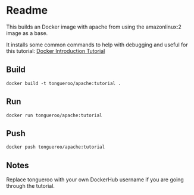# Readme

This builds an Docker image with apache from using the amazonlinux:2 image as a base.

It installs some common commands to help with debugging and useful for this tutorial: [Docker Introduction Tutorial](https://blog.boltops.com/2018/04/19/docker-introduction-tutorial)

## Build

    docker build -t tongueroo/apache:tutorial .

## Run

    docker run tongueroo/apache:tutorial

## Push

    docker push tongueroo/apache:tutorial

## Notes

Replace tongueroo with your own DockerHub username if you are going through the tutorial.
